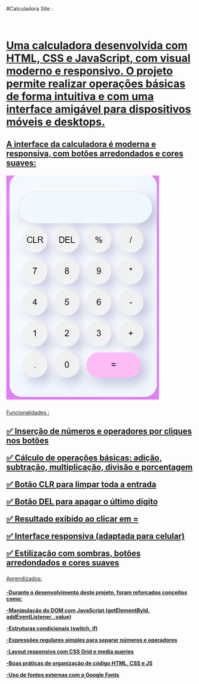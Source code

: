 <p> #Calculadora Site : <a href="https://calculado-simples.netlify.app/"> </p>

<h1>
<br>
Uma calculadora desenvolvida com HTML, CSS e JavaScript, com visual moderno e responsivo. O projeto permite realizar operações básicas de forma intuitiva e com uma interface amigável para dispositivos móveis e desktops.
</h1>

 <h2>A interface da calculadora é moderna e responsiva, com botões arredondados e cores suaves: 
 <br>

![Interface da Calculadora](./img/calculadora.png.png)
</h2>

<p> Funcionalidades : </p>
<h2>
✅ Inserção de números e operadores por cliques nos botões

✅ Cálculo de operações básicas: adição, subtração, multiplicação, divisão e porcentagem

✅ Botão CLR para limpar toda a entrada

✅ Botão DEL para apagar o último dígito

✅ Resultado exibido ao clicar em =

✅ Interface responsiva (adaptada para celular)

✅ Estilização com sombras, botões arredondados e cores suaves
</h2>

 <p> Aprendizados: </p>
<h4>
-Durante o desenvolvimento deste projeto, foram reforçados conceitos como:

-Manipulação do DOM com JavaScript (getElementById, addEventListener, .value)

-Estruturas condicionais (switch, if)

-Expressões regulares simples para separar números e operadores

-Layout responsivo com CSS Grid e media queries

-Boas práticas de organização de código HTML, CSS e JS

-Uso de fontes externas com o Google Fonts
</h4>
